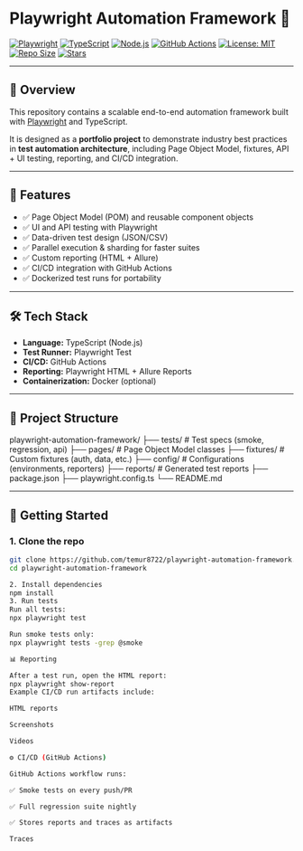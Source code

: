 # Playwright Automation Framework 🚀

[![Playwright](https://img.shields.io/badge/tested%20with-Playwright-45ba4b?logo=microsoft-playwright&logoColor=white)](https://playwright.dev/)
[![TypeScript](https://img.shields.io/badge/TypeScript-3178C6?logo=typescript&logoColor=white)](https://www.typescriptlang.org/)
[![Node.js](https://img.shields.io/badge/Node.js-339933?logo=node.js&logoColor=white)](https://nodejs.org/)
[![GitHub Actions](https://img.shields.io/github/actions/workflow/status/your-username/playwright-automation-framework/playwright.yml?branch=main&logo=github-actions&logoColor=white)](https://github.com/your-username/playwright-automation-framework/actions)
[![License: MIT](https://img.shields.io/badge/License-MIT-yellow.svg)](LICENSE)
[![Repo Size](https://img.shields.io/github/repo-size/your-username/playwright-automation-framework)](https://github.com/your-username/playwright-automation-framework)
[![Stars](https://img.shields.io/github/stars/your-username/playwright-automation-framework?style=social)](https://github.com/your-username/playwright-automation-framework/stargazers)

---

## 📖 Overview
This repository contains a scalable end-to-end automation framework built with [Playwright](https://playwright.dev/) and TypeScript.  

It is designed as a **portfolio project** to demonstrate industry best practices in **test automation architecture**, including Page Object Model, fixtures, API + UI testing, reporting, and CI/CD integration.

---

## 📌 Features
- ✅ Page Object Model (POM) and reusable component objects  
- ✅ UI and API testing with Playwright  
- ✅ Data-driven test design (JSON/CSV)  
- ✅ Parallel execution & sharding for faster suites  
- ✅ Custom reporting (HTML + Allure)  
- ✅ CI/CD integration with GitHub Actions  
- ✅ Dockerized test runs for portability  

---

## 🛠️ Tech Stack
- **Language:** TypeScript (Node.js)  
- **Test Runner:** Playwright Test  
- **CI/CD:** GitHub Actions  
- **Reporting:** Playwright HTML + Allure Reports  
- **Containerization:** Docker (optional)  

---

## 📂 Project Structure
playwright-automation-framework/
├── tests/ # Test specs (smoke, regression, api)
├── pages/ # Page Object Model classes
├── fixtures/ # Custom fixtures (auth, data, etc.)
├── config/ # Configurations (environments, reporters)
├── reports/ # Generated test reports
├── package.json
├── playwright.config.ts
└── README.md


---

## 🚀 Getting Started

### 1. Clone the repo
```bash
git clone https://github.com/temur8722/playwright-automation-framework.git
cd playwright-automation-framework

2. Install dependencies
npm install
3. Run tests
Run all tests:
npx playwright test

Run smoke tests only:
npx playwright tests -grep @smoke

📊 Reporting

After a test run, open the HTML report:
npx playwright show-report
Example CI/CD run artifacts include:

HTML reports

Screenshots

Videos

⚙️ CI/CD (GitHub Actions)

GitHub Actions workflow runs:

✅ Smoke tests on every push/PR

✅ Full regression suite nightly

✅ Stores reports and traces as artifacts

Traces
